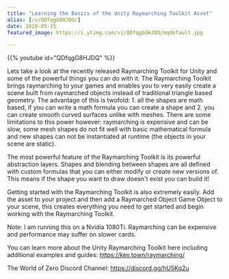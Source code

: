 ```yaml
---
title: "Learning the Basics of the Unity Raymarching Toolkit Asset"
alias: [/v/QDfqgG8HJDQ/]
date: 2018-05-15
featured_image: https://i.ytimg.com/vi/QDfqgG8HJDQ/mqdefault.jpg

---
```


{{% youtube id="QDfqgG8HJDQ" %}}

Lets take a look at the recently released Raymarching Toolkit for Unity and some of the powerful things you can do with it. The Raymarching Toolkit brings raymarching to your games and enables you to very easily create a scene built from raymarched objects instead of traditional triangle based geometry. The advantage of this is twofold: 1. all the shapes are math based, if you can write a math formula you can create a shape and 2. you can create smooth curved surfaces unlike with meshes. There are some limitations to this power however: raymarching is expensive and can be slow, some mesh shapes do not fit well with basic mathematical formula and new shapes can not be instantiated at runtime (the objects in your scene are static).

The most powerful feature of the Raymarching Toolkit is its powerful abstraction layers. Shapes and blending between shapes are all defined with custom formulas that you can either modify or create new versions of. This means if the shape you want to draw doesn't exist you can build it!

Getting started with the Raymarching Toolkit is also extremely easily. Add the asset to your project and then add a Raymarched Object Game Object to your scene, this creates everything you need to get started and begin working with the Raymarching Toolkit.

Note: I am running this on a Nvidia 1080Ti. Raymarching can be expensive and performance may suffer on slower cards.

You can learn more about the Unity Raymarching Toolkit here including additional examples and guides: https://kev.town/raymarching/

The World of Zero Discord Channel: https://discord.gg/hU5Kq2u